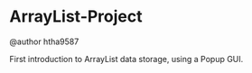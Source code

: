 # ArrayList-Project


@author htha9587

First introduction to ArrayList data storage, using a Popup GUI.
